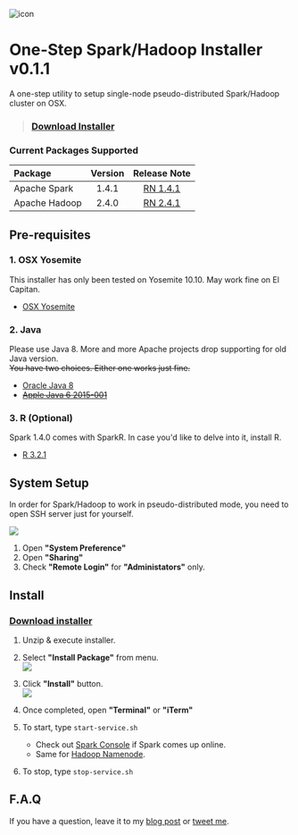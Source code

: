 ![icon](https://raw.githubusercontent.com/stkim1/pocketcluster/master/images/icon_256x256.png)

# One-Step Spark/Hadoop Installer v0.1.1  

A one-step utility to setup single-node pseudo-distributed Spark/Hadoop cluster on OSX. 

> ### [Download Installer](https://github.com/stkim1/pocketcluster/raw/master/release/PocketCluster-OSX-0.1.1.zip) 

### Current Packages Supported  

| Package  | Version | Release Note |
|:----------|:-------------:|:------:|
| Apache Spark | 1.4.1 | [RN 1.4.1](http://spark.apache.org/releases/spark-release-1-4-1.html) |
| Apache Hadoop | 2.4.0 | [RN 2.4.1](http://hadoop.apache.org/docs/r2.4.1/hadoop-project-dist/hadoop-common/releasenotes.html) |

## Pre-requisites  

### 1. OSX Yosemite  

This installer has only been tested on Yosemite 10.10. May work fine on El Capitan.  

- [OSX Yosemite](https://itunes.apple.com/WebObjects/MZStore.woa/wa/viewSoftware?id=915041082&mt=12&ls=1)

### 2. Java  

Please use Java 8. More and more Apache projects drop supporting for old Java version.  
<s>You have two choices. Either one works just fine.</s>  

- [Oracle Java 8](http://www.oracle.com/technetwork/java/javase/downloads/jdk8-downloads-2133151.html)  
- <s>[Apple Java 6 2015-001](https://support.apple.com/kb/DL1824?locale=en_US)</s>

### 3. R (Optional)  

Spark 1.4.0 comes with SparkR. In case you'd like to delve into it, install R.  

- [R 3.2.1](http://cran.r-project.org/bin/macosx/R-3.2.1.pkg)


## System Setup  

In order for Spark/Hadoop to work in pseudo-distributed mode, you need to open SSH server just for yourself.  

![](https://raw.githubusercontent.com/stkim1/pocketcluster/master/images/system-setup.png)

1. Open **"System Preference"**  
2. Open **"Sharing"**  
3. Check **"Remote Login"** for **"Administators"** only.  

## Install  

### [Download installer](https://github.com/stkim1/pocketcluster/raw/master/release/PocketCluster-OSX-0.1.0.zip)

1. Unzip & execute installer.  
2. Select **"Install Package"** from menu.  
![](https://raw.githubusercontent.com/stkim1/pocketcluster/master/images/install-010-0.png)  

3. Click **"Install"** button.  
![](https://raw.githubusercontent.com/stkim1/pocketcluster/master/images/install-010-1.png)  

3. Once completed, open **"Terminal"** or **"iTerm"**  
4. To start, type ```start-service.sh```  
	- Check out [Spark Console](http://localhost:8080) if Spark comes up online.  
	- Same for [Hadoop Namenode](http://localhost:50070).  
5. To stop, type ```stop-service.sh```  


## F.A.Q  

If you have a question, leave it to my [blog post](https://pocketcluster.wordpress.com/2015/07/15/one-step-sparkhadoop-installer-for-osx-v0-1-0/) or [tweet me](https://twitter.com/stkim1).  


